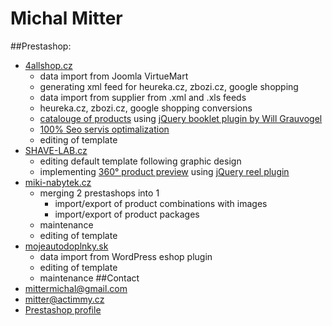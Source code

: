 Michal Mitter
==========
##Prestashop:
- [4allshop.cz](http://4allshop.cz)
  - data import from Joomla VirtueMart
  - generating xml feed for heureka.cz, zbozi.cz, google shopping
  - data import from supplier from .xml and .xls feeds
  - heureka.cz, zbozi.cz, google shopping conversions
  - [catalouge of products](http://4allshop.cz/katalog-autopotahy) using [jQuery booklet plugin by Will Grauvogel](http://www.builtbywill.com/code/booklet/)
  - [100% Seo servis optimalization](http://seo-servis.cz/source-zdrojovy-kod/10892633)
  - editing of template
- [SHAVE-LAB.cz](http://shave-lab.cz)
  - editing default template following graphic design
  - implementing [360° product preview](http://shave-lab.cz/panske/21-holici-set-aon-s-britem-p6) using [jQuery reel plugin](http://jquery.vostrel.cz/reel)
- [miki-nabytek.cz](http://miki-nabytek.cz)
  - merging 2 prestashops into 1
     - import/export of product combinations with images
     - import/export of product packages
  - maintenance
  - editing of template
- [mojeautodoplnky.sk](http://mojeautodoplnky.sk)
  - data import from WordPress eshop plugin
  - editing of template
  - maintenance
##Contact
- mittermichal@gmail.com
- mitter@actimmy.cz
- [Prestashop profile](http://www.prestashop.com/forums/user/627060-kimi/)

